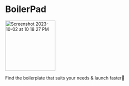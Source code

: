 # BoilerPad 

<img width="160" alt="Screenshot 2023-10-02 at 10 18 27 PM" src="https://i.ibb.co/37F2y7M/Copie-de-I.png">

Find the boilerplate that suits your needs & launch faster🚀


